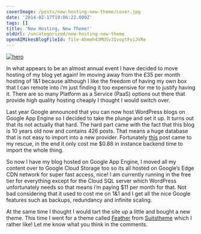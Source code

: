 ```yaml
---
coverImage: /posts/new-hosting-new-theme/cover.jpg
date: '2014-02-17T19:06:22.000Z'
tags: []
title: 'New Hosting, New Theme!'
oldUrl: /uncategorized/new-hosting-new-theme
openAIMikesBlogFileId: file-Ahmeh43MUSvJ1voytFviJVRe
---
```


[![hero](https://www.mikecann.blog/wp-content/uploads/2014/03/hero.png)](https://www.mikecann.blog/wp-content/uploads/2014/03/hero.png)

In what appears to be an almost annual event I have decided to move hosting of my blog yet again! Im moving away from the £35 per month hosting of 1&amp;1 because although I like the freedom of having my own box that I can remote into i’m just finding it too expensive for me to justify having it. There are so many Platform as a Service (PaaS) options out there that provide high quality hosting cheaply I thought I would switch over.<!-- more -->

Last year Google announced that you can now host WordPress blogs on Google App Engine so I decided to take the plunge and set it up. It turns out that its not actually that hard. The hard part came with the fact that this blog is 10 years old now and contains 426 posts. That means a huge database that is not easy to import into a new provider. Fortunately [this](https://gae-php-tips.appspot.com/2014/01/22/using-the-wordpress-importer-from-the-app-engine-plugin/#whattodoifyouhavealargeimportorseeanimporterror) post came to my rescue, in the end it only cost me \$0.88 in instance backend time to import the whole thing.

So now I have my blog hosted on Google App Engine, I moved all my content over to Google Cloud Storage too so its all hosted on Google’s Edge CDN network for super fast access, nice! I am currently running in the free tier for everything except for the Cloud SQL server which WordPress unfortunately needs so that means i’m paying \$11 per month for that. Not bad considering that it used to cost me on 1&amp;1 and I get all the nice Google features such as backups, redundancy and infinite scaling.

At the same time I thought I would tart the site up a little and bought a new theme. This time I went for a theme called [Feather](https://themeforest.net/item/feather-clean-flat-responsive-wordpress-blog-theme/6815330) from [Suitstheme](https://themeforest.net/user/suitstheme) which I rather like! Let me know what you think in the comments.
